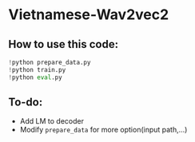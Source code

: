 # Vietnamese-Wav2vec2


## How to use this code: 
```python
!python prepare_data.py
!python train.py
!python eval.py
```
## To-do:
* Add LM to decoder
* Modify `prepare_data` for more option(input path,...)